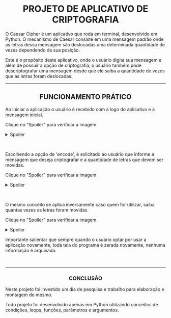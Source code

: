 <h1 align="center"><b>PROJETO DE APLICATIVO DE CRIPTOGRAFIA</b></h1>
    <p>
    O Caesar Cipher é um aplicativo que roda em terminal, desenvolvido em Python.
    O mecanismo de Caesar consiste em uma mensagem padrão onde as letras dessa mensagem são deslocadas uma determinada quantidade de vezes dependendo da sua posição.
    <p>
    Este é o propósito deste aplicativo, onde o usuário digita sua mensagem e além de possuir a opção de criptografia, o usuário também pode descriptografar uma mensagem desde que ele saiba a quantidade de vezes que as letras foram deslocadas.
    <p>
<hr>
<h2 align="center"><b>FUNCIONAMENTO PRÁTICO</b></h2>
<p>
    Ao iniciar a aplicação o usuário é recebido com a logo do aplicativo e a mensagem inicial.
    <p>Clique no "Spoiler" para verificar a imagem.</p>
    <details>
        <summary>Spoiler</summary>
        <img size="20%" align="center" src="https://i.imgur.com/hyKVoZY.png">
    </details>  
</p>
<br>
<p>
    Escolhendo a opção de 'encode', é solicitado ao usuário que informe a mensagem que deseja criptografar e a quantidade de letras que devem ser movidas.
    <p>Clique no "Spoiler" para verificar a imagem.</p>
    <details>
    <summary :hover="color: blue">Spoiler</summary>
        <img size="20%" align="center" src="https://i.imgur.com/OutO9Uw.png">
    </details>
</p>
<br>
<p>
    O mesmo conceito se aplica inversamente caso quem for utilizar, saiba quantas vezes as letras foram movidas.
    <p>Clique no "Spoiler" para verificar a imagem.</p>
    <details>
        <summary>Spoiler</summary>
    <img size="20%" align="center" src="https://i.imgur.com/V204i4z.png">
    </details>
</p>
<p>
    Importante salientar que sempre quando o usuário optar por usar a aplicação novamente, toda tela do programa é zerada novamente, nenhuma informação é arquivada.
</p>
<br>
<hr>
<p>
<h3 align="center"><b>CONCLUSÃO</b></h3>
<p>
Neste projeto foi investido um dia de pesquisa e trabalho para elaboração e montagem do mesmo.
</p>
<p>
Todo projeto foi desenvolvido apenas em Python utilizando conceitos de condições, loops, funções, parâmetros e argumentos.
